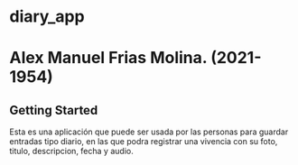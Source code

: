 # diary_app

<h1>Alex Manuel Frias Molina. (2021-1954)</h1>

## Getting Started

<p>Esta es una aplicación que puede ser usada por las personas para guardar entradas tipo diario, en las que podra registrar una vivencia con su foto, titulo, descripcion, fecha y audio.</p>
